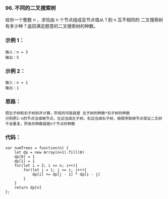 ### 96. 不同的二叉搜索树
给你一个整数 n ，求恰由 n 个节点组成且节点值从 1 到 n 互不相同的 二叉搜索树 有多少种？返回满足题意的二叉搜索树的种数。

### 示例 1：
    输入：n = 3
    输出：5

### 示例 2：
    输入：n = 1
    输出：1

### 思路：
    把左子树和右子树拆开计算。所有的可能就是 左子树的种数*右子树的种数
    分别把1-n的节点当成根节点，左边当成左子树，右边当成右子树，按顺序取根节点保证二叉树不会重复。所有的种数就是n个节点的种数

### 代码：
    var numTrees = function(n) {
        let dp = new Array(n+1).fill(0)
        dp[0] = 1
        dp[1] = 1
        for(let i = 2; i <= n; i++){
            for(let j = 1; j <= i; j++){
                dp[i] += dp[j - 1] * dp[i - j]
            }
        }
        return dp[n]
    };
